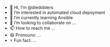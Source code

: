 - 👋 Hi, I’m @diedoblers
- 👀 I’m interested in automated cloud depoyment
- 🌱 I’m currently learning Ansible
- 💞️ I’m looking to collaborate on ...
- 📫 How to reach me ...
- 😄 Pronouns: ...
- ⚡ Fun fact: ...

<!---
diedoblers/diedoblers is a ✨ special ✨ repository because its `README.md` (this file) appears on your GitHub profile.
You can click the Preview link to take a look at your changes.
--->

